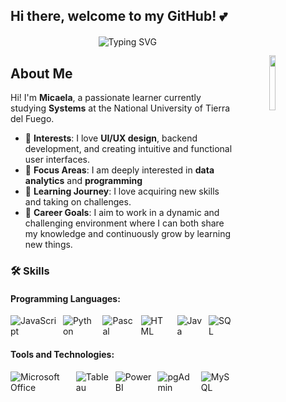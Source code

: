 
## Hi there, welcome to my GitHub! 💕 

<div align="center" style="margin: 20px;">
  <img src="https://readme-typing-svg.herokuapp.com?font=Architects+Daughter&color=FFFFFF&size=27&center=true&vCenter=true&width=600&height=100&lines=My+name+is+Micaela...;Born+in+1995...;Data+Analytics...;Future+systems+analyst&duration=1500" alt="Typing SVG" />
  <img src="https://media.tenor.com/pPoUmi0Z1fUAAAAC/cat-pet.gif" width="15%" align="right" style="margin: 30px;" />
</div>


## About Me

Hi! I'm **Micaela**, a passionate learner currently studying **Systems** at the National University of Tierra del Fuego. 

- 🎨 **Interests**: I love **UI/UX design**, backend development, and creating intuitive and functional user interfaces.
- 🌟 **Focus Areas**: I am deeply interested in **data analytics** and **programming**
- 🌱 **Learning Journey**: I love acquiring new skills and taking on challenges.
- 🎯 **Career Goals**: I aim to work in a dynamic and challenging environment where I can both share my knowledge and continuously grow by learning new things.

### 🛠️ Skills



  #### Programming Languages:
  <div style="display: flex;justify-content: center; gap: 10px;">
    <img src="https://img.icons8.com/color/48/000000/javascript.png" alt="JavaScript" title="JavaScript" />
    <img src="https://img.icons8.com/color/48/000000/python.png" alt="Python" title="Python" />
    <img src="https://img.icons8.com/color/48/000000/programming.png" alt="Pascal" title="Pascal" />
    <img src="https://img.icons8.com/color/48/000000/html-5.png" alt="HTML" title="HTML" />
    <img src="https://img.icons8.com/color/48/000000/java-coffee-cup-logo.png" alt="Java" title="Java" />
    <img src="https://img.icons8.com/ios-filled/50/4a90e2/database.png" alt="SQL" title="SQL" />
  </div>

  #### Tools and Technologies:
  <div style="display: flex; gap: 10px;">
    <img src="https://img.icons8.com/color/48/000000/microsoft-office-2019.png" alt="Microsoft Office" title="Microsoft Office Suite" />
    <img src="https://img.icons8.com/color/48/000000/tableau-software.png" alt="Tableau" title="Tableau" />
    <img src="https://img.icons8.com/color/48/000000/power-bi.png" alt="Power BI" title="Power BI" />
    <img src="https://img.icons8.com/color/48/000000/postgreesql.png" alt="pgAdmin" title="pgAdmin" />
    <img src="https://img.icons8.com/color/48/000000/mysql-logo.png" alt="MySQL" title="MySQL" />
</div>




